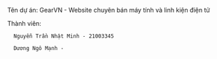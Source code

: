 
Tên dự án: GearVN - Website chuyên bán máy tính và linh kiện điện tử


Thành viên:

      Nguyễn Trần Nhật Minh - 21003345
    
      Dương Ngô Mạnh -
